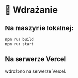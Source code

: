 # 🚀 Wdrażanie 

## Na maszynie lokalnej:
```bash
npm run build
npm run start
```

## Na serwerze Vercel
wdrożono na serwerze Vercel.